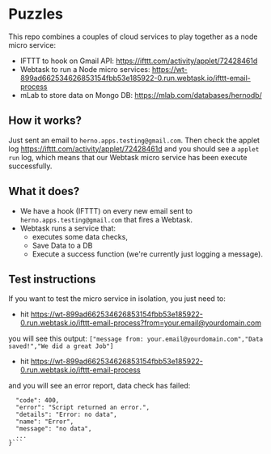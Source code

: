 # Puzzles

This repo combines a couples of cloud services to play together as a node micro service:

* IFTTT to hook on Gmail API: https://ifttt.com/activity/applet/72428461d
* Webtask to run  a Node micro services: https://wt-899ad662534626853154fbb53e185922-0.run.webtask.io/ifttt-email-process
* mLab to store data on Mongo DB: https://mlab.com/databases/hernodb/

## How it works?

Just sent an email to `herno.apps.testing@gmail.com`.
Then check the applet log https://ifttt.com/activity/applet/72428461d and you should see a `applet run` log, which means
that our Webtask micro service has been execute successfully.

## What it does?

* We have a hook (IFTTT) on every new email sent to `herno.apps.testing@gmail.com` that fires a Webtask.
* Webtask runs a service that:
    * executes some data checks,
    * Save Data to a DB
    * Execute a success function (we're currently just logging a message).

## Test instructions 

If you want to test the micro service in isolation, you just need to:
* hit https://wt-899ad662534626853154fbb53e185922-0.run.webtask.io/ifttt-email-process?from=your.email@yourdomain.com

you will see this output:
```["message from: your.email@yourdomain.com","Data saved!","We did a great Job"]```

* hit https://wt-899ad662534626853154fbb53e185922-0.run.webtask.io/ifttt-email-process

and you will see an error report, data check has failed:
```{
  "code": 400,
  "error": "Script returned an error.",
  "details": "Error: no data",
  "name": "Error",
  "message": "no data",
  ...
}```
